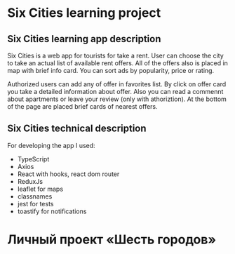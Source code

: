 # Six Cities learning project

## Six Cities learning app description

Six Cities is a web app for tourists for take a rent. User can choose the city to take an actual list of available rent offers. All of the offers also is placed in map with brief info card. You can sort ads by popularity, price or rating.

Authorized users can add any of offer in favorites list. By click on offer card you take a detailed information about offer. Also you can read a commennt about apartments or leave your review (only with athoriztion). At the bottom of the page are placed brief cards of nearest offers.



## Six Cities technical description

For developing the app I used:
- TypeScript
- Axios
- React with hooks, react dom router
- ReduxJs
- leaflet for maps
- classnames
- jest for tests
- toastify for notifications


# Личный проект «Шесть городов»

